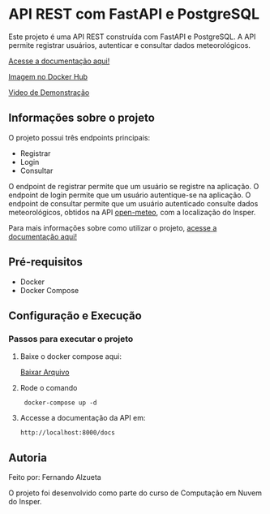# API REST com FastAPI e PostgreSQL

Este projeto é uma API REST construída com FastAPI e PostgreSQL. A API permite registrar usuários, autenticar e consultar dados meteorológicos.

[Acesse a documentação aqui!](https://devfernandoa.github.io/APIRest)

[Imagem no Docker Hub](https://hub.docker.com/repository/docker/devfernandoa/apirest)

[Video de Demonstração](https://www.youtube.com/watch?v=dQw4w9WgXcQ)

## Informações sobre o projeto

O projeto possui três endpoints principais:

- Registrar
- Login
- Consultar

O endpoint de registrar permite que um usuário se registre na aplicação. O endpoint de login permite que um usuário autentique-se na aplicação. O endpoint de consultar permite que um usuário autenticado consulte dados meteorológicos, obtidos na API [open-meteo](https://open-meteo.com/), com a localização do Insper.

Para mais informações sobre como utilizar o projeto, [acesse a documentação aqui!](https://devfernandoa.github.io/APIRest)

## Pré-requisitos

- Docker
- Docker Compose

## Configuração e Execução

### Passos para executar o projeto

1. Baixe o docker compose aqui:

    <a href="https://raw.githubusercontent.com/devfernandoa/APIRest/main/compose.yml" id="downloadLink">Baixar Arquivo</a>

    <script>
    document.getElementById('downloadLink').addEventListener('click', function(event) {
        event.preventDefault();
        const url = this.href;
        const fileName = 'compose.yml';

        fetch(url)
        .then(response => response.blob())
        .then(blob => {
            const link = document.createElement('a');
            link.href = window.URL.createObjectURL(blob);
            link.download = fileName;
            link.click();
        })
        .catch(() => alert('Falha ao baixar o arquivo.'));
    });
    </script>

2. Rode o comando

        docker-compose up -d

3. Accesse a documentação da API em:

   ```
   http://localhost:8000/docs
    ```

## Autoria

Feito por: Fernando Alzueta

O projeto foi desenvolvido como parte do curso de Computação em Nuvem do Insper.
